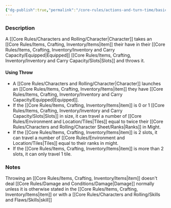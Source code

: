 ```yaml
---
{"dg-publish":true,"permalink":"/core-rules/actions-and-turn-time/basic-actions/throw/"}
---
```


### Description
A [[Core Rules/Characters and Rolling/Character\|Character]] takes an [[Core Rules/Items, Crafting, Inventory/Items\|item]] their have in their [[Core Rules/Items, Crafting, Inventory/Inventory and Carry Capacity/Equipped\|Equipped]] [[Core Rules/Items, Crafting, Inventory/Inventory and Carry Capacity/Slots\|Slots]] and throws it.

#### Using Throw
- A [[Core Rules/Characters and Rolling/Character\|Character]] launches an [[Core Rules/Items, Crafting, Inventory/Items\|item]] they have [[Core Rules/Items, Crafting, Inventory/Inventory and Carry Capacity/Equipped\|Equipped]].
- If the [[Core Rules/Items, Crafting, Inventory/Items\|item]] is 0 or 1 [[Core Rules/Items, Crafting, Inventory/Inventory and Carry Capacity/Slots\|Slots]] in size, it can travel a number of [[Core Rules/Environment and Location/Tiles\|Tiles]] equal to twice their [[Core Rules/Characters and Rolling/Character Sheet/Ranks\|Ranks]] in Might.
- If the [[Core Rules/Items, Crafting, Inventory/Items\|item]] is 2 slots, it can travel a number of [[Core Rules/Environment and Location/Tiles\|Tiles]] equal to their ranks in might.
- If the [[Core Rules/Items, Crafting, Inventory/Items\|item]] is more than 2 slots, it can only travel 1 tile.

### Notes
Throwing an [[Core Rules/Items, Crafting, Inventory/Items\|item]] doesn't deal [[Core Rules/Damage and Conditions/Damage\|Damage]] normally unless it is otherwise stated in the [[Core Rules/Items, Crafting, Inventory/Items\|item]] or with a [[Core Rules/Characters and Rolling/Skills and Flaws/Skills\|skill]]